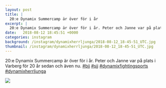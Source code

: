 ```yaml
---
layout: post
title: |
  20:e Dynamix Summercamp är över för i år
excerpt: |
  20:e Dynamix Summercamp är över för i år. Peter och Janne var på plats i Varberg för 20 år sedan och även nu.    
date:   2018-08-12 18:45:51 +0000
categories: instagram
background: /instagram/dynamixherrljunga/2018-08-12_18-45-51_UTC.jpg
thumbnail: /instagram/dynamixherrljunga/2018-08-12_18-45-51_UTC.jpg
---
```

20:e Dynamix Summercamp är över för i år. Peter och Janne var på plats i Varberg för 20 år sedan och även nu. [#bjj](https://www.instagram.com/explore/tags/bjj/) [#sjj](https://www.instagram.com/explore/tags/sjj/) [#dynamixfightingsports](https://www.instagram.com/explore/tags/dynamixfightingsports/) [#dynamixherrljunga](https://www.instagram.com/explore/tags/dynamixherrljunga/)



<img src='/www-dynamix-herrljunga/instagram/dynamixherrljunga/2018-08-12_18-45-51_UTC.jpg' class='img-fluid' />
